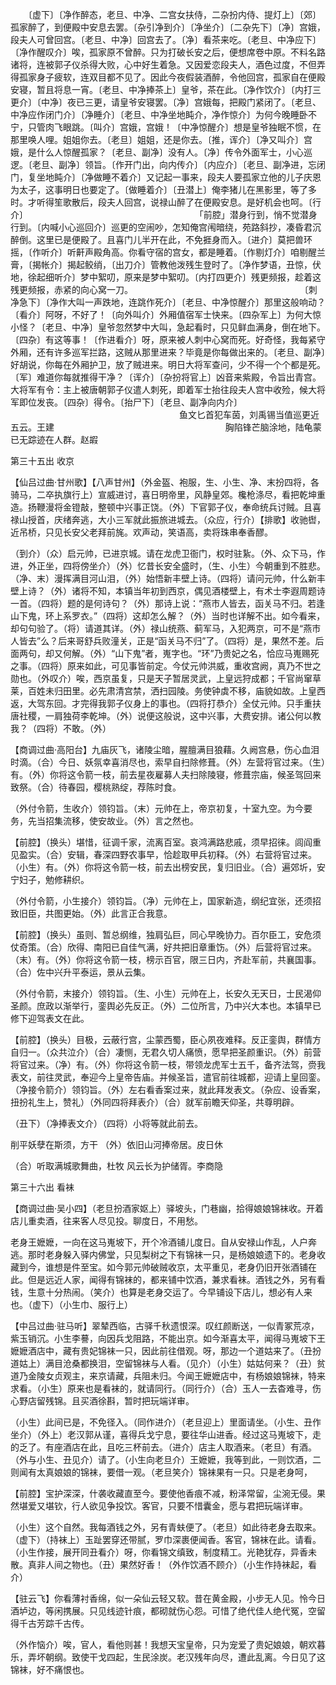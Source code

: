<!-- { "loadSidebar": true } -->
　　〔虚下〕〔净作醉态，老旦、中净、二宫女扶侍，二杂扮内侍、提灯上〕〔郊〕孤家醉了，到便殿中安息去罢。〔杂引净到介〕〔净坐介〕〔二杂先下〕〔净〕宫娥，段夫人可曾回宫。〔老旦、中净〕回宫去了。〔净〕看茶来吃。〔老旦、中净应下〕〔净作醒叹介〕唉，孤家原不曾醉。只为打破长安之后，便想席卷中原。不料名路诸将，连被郭子仪杀得大败，心中好生着急。又因爱恋段夫人，酒色过度，不但弄得孤家身子疲软，连双目都不见了。因此今夜假装酒醉，令他回宫，孤家自在便殿安寝，暂且将息一宵。〔老旦、中净捧茶上〕皇爷，茶在此。〔净作饮介〕〔内打三更介〕〔中净〕夜已三更，请皇爷安寝罢。〔净〕宫娥每，把殿门紧闭了。〔老旦、中净应作闭门介〕〔净睡介〕〔老旦、中净坐地盹介，净作惊介〕为何今晚睡卧不宁，只管肉飞眼跳。〔叫介〕宫娥，宫娥！〔中净惊醒介〕想是皇爷独眠不惯，在那里唤人哩。姐姐你去。〔老旦〕姐姐，还是你去。〔推，诨介〕〔净又叫介〕宫娥，是什么人惊醒孤家？〔老旦、副净〕没有人。〔净〕传令外面军士，小心巡逻。〔老旦、副净〕领旨。〔作开门出，向内传介〕〔内应介〕〔老旦、副净进，忘闭门，复坐地盹介〕〔净做睡不着介〕又记起一事来，段夫人要孤家立他的儿子庆恩为太子，这事明日也要定了。〔做睡着介〕〔丑潜上〕俺李猪儿在黑影里，等了多时。才听得笙歌散后，段夫人回宫，说禄山醉了在便殿安息。是好机会也呵。〔行介〕
　　　　　　　　　　　　　　　　　
　　「前腔」潜身行到，悄不觉潜身行到。〔内喊小心巡回介〕巡更的空闹吵，怎知俺宫闱暗绕，苑路斜抄，凑昏君沉醉倒。这里已是便殿了。且喜门儿半开在此，不免捱身而入。〔进介〕莫把兽环摇，〔作听介〕听鼾声殿角高。你看守宿的宫女，都是睡着。〔作剔灯介〕咱剔醒兰膏，〔揭帐介〕揭起鲛绡，〔出刀介〕管教他泼残生登时了。〔净作梦语，丑惊，伏地，徐起细听介〕梦中絮叨，原来是梦中絮叨。〔内打四更介〕残更频报，趁着这残更频报，赤紧的向心窝一刀。
　　　　　　　　　　　　　　　　　
　　〔刺净急下〕〔净作大叫一声跌地，连跳作死介〕〔老旦、中净惊醒介〕那里这般响动？〔看介〕阿呀，不好了！〔向外叫介〕外厢值宿军士快来。〔四杂军上〕为何大惊小怪？〔老旦、中净〕皇爷忽然梦中大叫，急起看时，只见鲜血满身，倒在地下。〔四杂〕有这等事！〔作进看介〕呀，原来被人刺中心窝而死。好奇怪，我每紧守外厢，还有许多巡军拦路，这贼从那里进来？毕竟是你每做出来的。〔老旦、副净〕好胡说，你每在外厢护卫，放了贼进来。明日大将军查问，少不得一个个都是死。〔军〕难道你每就推得干净？〔诨介〕〔杂扮将官上〕凶音来紫殿，令旨出青宫。大将军有令：主上被唐朝郭子仪遣人刺死，即着军士抬往段夫人宫中收殓，候大将军即位发丧。〔四杂〕得令。〔抬尸下〕〔老旦、副净向内介〕
　　　　　　　　　　　　　　　　　
　　鱼文匕首犯车茵，刘禹锡当值巡更近五云。王建
　　　　　　　　　　　　　　　　　
　　胸陷锋芒脑涂地，陆龟蒙已无踪迹在人群。赵嘏


第三十五出 收京

【仙吕过曲·甘州歌】【八声甘州】（外金盔、袍服，生、小生、净、末扮四将，各骑马，二卒执旗行上）宣威进讨，喜日明帝里，风静皇郊。欃枪涤尽，看把乾坤重造。扬鞭漫将金镫敲，整顿中兴事正饶。（外）下官郭子仪，奉命统兵讨贼。且喜禄山授首，庆绪奔逃，大小三军就此振旅进城去。（众应，行介）【排歌】收驰辔，近吊桥，只见长安父老拜前旄。欢声动，笑语高，卖将珠串奉香醪。 　 

（到介）（众）启元帅，已进京城。请在龙虎卫衙门，权时驻紥。（外、众下马，作进，外正坐，四将傍坐介）（外）忆昔长安全盛时，（生、小生）今朝重到不胜悲。（净、末）漫挥满目河山泪，（外）始悟新丰壁上诗。（四将）请问元帅，什么新丰壁上诗？（外）诸将不知，本镇当年初到西京，偶见酒楼壁上，有术士李遐周题诗一首。（四将）题的是何诗句？（外）那诗上说：“燕市人皆去，函关马不归。若逢山下鬼，环上系罗衣。”（四将）这却怎么解？（外）当时也详解不出。如今看来，却句句验了。（将）请道其详。（外）禄山统燕、蓟军马，入犯两京，可不是“燕市人皆去”么？后来哥舒兵败潼关，正是“函关马不归”了。（四将）是，果然不差。后面两句，却又何解。（外）“山下鬼”者，嵬字也。“环”乃贵妃之名，恰应马嵬赐死之事。（四将）原来如此，可见事皆前定。今仗元帅洪威，重收宫阙，真乃不世之勋也。（外叹介）唉，西京虽复，只是天子暂居灵武，上皇远狩成都；千官尚窜草莱，百姓未归田里。必先肃清宫禁，洒扫园陵。务使钟虡不移，庙貌如故。上皇西返，大驾东回。才完得我郭子仪身上的事也。（四将打恭介）全仗元帅。只手重扶唐社稷，一肩独荷李乾坤。（外）说便这般说，这中兴事，大费安排。诸公何以教我？（四将）不敢。（外） 　 

【商调过曲·高阳台】九庙灰飞，诸陵尘暗，腥膻满目狼藉。久阙宫悬，伤心血泪时滴。（合）今日、妖氛幸喜消尽也，索早自扫除修葺。（外）左营将官过来。（生）有。（外）你将这令箭一枝，前去星夜雇募人夫扫除陵寝，修葺宗庙，候圣驾回来致祭。（合）待春园，樱桃熟绽，荐陈时食。 　 

（外付令箭，生收介）领钧旨。（末）元帅在上，帝京初复，十室九空。为今要务，先当招集流移，使安故业。（外）言之然也。 　 

【前腔】（换头）堪惜，征调千家，流离百室。哀鸿满路悲戚，须早招徕。闾阎重见盈实。（合）安辑，春深四野农事早，恰趁取甲兵初释。（外）右营将官过来。（小生）有。（外）你将这令箭一枝，前去出榜安民，复归旧业。（合）遍郊圻，安宁妇子，勉修耕织。 　 

（外付令箭，小生接介）领钧旨。（净）元帅在上，国家新造，纲纪宜张，还须招致旧臣，共图更始。（外）此言正合我意。 　 

【前腔】（换头）虽则、暂总纲维，独肩弘巨，同心早晚协力。百尔臣工，安危须仗奇策。（合）欣得、南阳已自佳气满，好共把旧章重饬。（外）后营将官过来。（末）有。（外）你将这令箭一枝，榜示百官，限三日内，齐赴军前，共襄国事。（合）佐中兴升平泰运，景从云集。 　 

（外付令箭，末接介）领钧旨。（生、小生）元帅在上，长安久无天日，士民渴仰圣颜。庶政以渐举行，銮舆必先反正。（外）二位所言，乃中兴大本也。本镇早已修下迎驾表文在此。 　 

【前腔】（换头）目极，云蔽行宫，尘蒙西蜀，臣心夙夜难释。反正銮舆，群情方自归一。（众共泣介）（合）凄恻，无君久切人痛愤，愿早把圣颜重识。（外）前营将官过来。（净）有。（外）你将这令箭一枝，带领龙虎军士五千，备齐法驾，赍我表文，前往灵武，奉迎今上皇帝告庙。并候圣旨，遣官前往城都，迎请上皇回銮。（净接令箭介）领钧旨。（外）左右看香案过来，就此拜发表文。（杂应、设香案，扭扮礼生上，赞礼）（外同四将拜表介）（合）就军前瞻天仰圣，共尊明辟。 　 

（丑下）（净捧表文介）（四将）小将等就此前去。 　 

削平妖孽在斯须，方干 （外）依旧山河捧帝居。皮日休 　 

（合）听取满城歌舞曲，杜牧 风云长为护储胥。李商隐
	

第三十六出 看袜

【商调过曲·吴小四】（老旦扮酒家妪上）驿坡头，门巷幽，拾得娘娘锦袜收。开着店儿重卖酒，往来客人尽见投。聊度日，不用愁。 　 

老身王嬷嬷，一向在这马嵬坡下，开个冷酒铺儿度日。自从安禄山作乱，人户奔逃。那时老身躲入驿内佛堂，只见梨树之下有锦袜一只，是杨娘娘遗下的。老身收藏到今，谁想是件至宝。如今郭元帅破贼收京，太平重见，老身仍旧开张酒铺在此。但是远近人家，闻得有锦袜的，都来铺中饮酒，兼求看袜。酒钱之外，另有看钱，生意十分热闹。（笑介）也算是老身交运了。今早铺设下店儿，想必有人来也。（虚下）（小生巾、服行上）

【中吕过曲·驻马听】翠辇西临，古驿千秋遗恨深。叹红颜断送，一似青冢荒凉，紫玉销沉。小生李謩，向因兵戈阻路，不能出京。如今渐喜太平，闻得马嵬坡下王嬷嬷酒店中，藏有贵妃锦袜一只，因此前往借观。呀，那边一个道姑来了。（丑扮道姑上）满目沧桑都换泪，空留锦袜与人看。（见介）（小生）姑姑何来？（丑）贫道乃金陵女贞观主，来京请藏，兵阻未归。今闻王嬷嬷店中，有杨娘娘锦袜，特来求看。（小生）原来也是看袜的，就请同行。（同行介）（合）玉人一去杳难寻，伤心野店留残锦。且买酒徐斟，暂时把玩端详审。 　 

（小生）此间已是，不免径入。（同作进介）（老旦迎上）里面请坐。（小生、丑作坐介）（外上）老汉郭从谨，喜得兵戈宁息，要往华山进香。经过这马嵬坡下，走的乏了。有座酒店在此，且吃三杯前去。（进介）店主人取酒来。（老旦）有酒。（外与小生、丑见介）请了。（小生向老旦介）王嬷嬷，我等到此，一则饮酒，二则闻有太真娘娘的锦袜，要借一观。（老旦笑介）锦袜果有一只。只是老身呵， 　 

【前腔】宝护深深，什袭收藏直至今。要使他香痕不减，粉泽常留，尘涴无侵。果然堪爱又堪钦，行人欲见争投饮。客官，只要不惜囊金，愿与君把玩端详审。 　 

（小生）这个自然。我每酒钱之外，另有青蚨便了。（老旦）如此待老身去取来。（虚下）（持袜上）玉趾罢穿还带腻，罗巾深裹便闻香。客官，锦袜在此。请看。（小生作接，展开同丑看介）呀，你看锦文缜致，制度精工。光艳犹存，异香未散。真非人间之物也。（丑）果然好香！（外作饮酒不顾介）（小生作持袜起，看介） 　 

【驻云飞】你看薄衬香绵，似一朵仙云轻又软。昔在黄金殿，小步无人见。怜今日酒垆边，等闲携展。只见线迹针痕，都砌就伤心怨。可惜了绝代佳人绝代冤，空留得千古芳踪千古传。 　 

（外作恼介）唉，官人，看他则甚！我想天宝皇帝，只为宠爱了贵妃娘娘，朝欢暮乐，弄坏朝纲。致使干戈四起，生民涂炭。老汉残年向尽，遭此乱离。今日见了这锦袜，好不痛恨也。 　 

